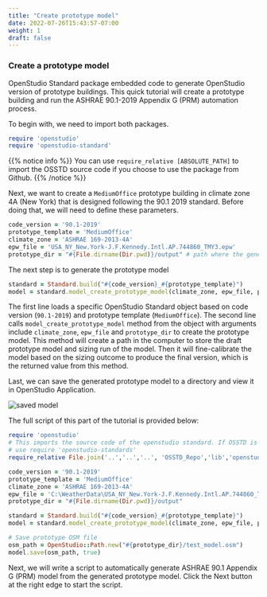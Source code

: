 ```yaml
---
title: "Create prototype model"
date: 2022-07-26T15:43:57-07:00
weight: 1
draft: false
---
```


### Create a prototype model

OpenStudio Standard package embedded code to generate OpenStudio version of prototype buildings. This quick tutorial will create a prototype building and run the ASHRAE 90.1-2019 Appendix G (PRM) automation process.

To begin with, we need to import both packages.

```ruby
require 'openstudio'
require 'openstudio-standard'
```

{{% notice info %}}
You can use `require_relative [ABSOLUTE_PATH]` to import the OSSTD source code if you choose to use the package from Github.
{{% /notice %}}

Next, we want to create a `MediumOffice` prototype building in climate zone 4A (New York) that is designed following the 90.1 2019 standard. Before doing that, we will need to define these parameters.

```ruby
code_version = '90.1-2019'
prototype_template = 'MediumOffice'
climate_zone = 'ASHRAE 169-2013-4A'
epw_file = 'USA_NY_New.York-J.F.Kennedy.Intl.AP.744860_TMY3.epw'
prototype_dir = "#{File.dirname(Dir.pwd)}/output" # path where the generated prototype saved.
```

The next step is to generate the prototype model

```ruby
standard = Standard.build("#{code_version}_#{prototype_template}")
model = standard.model_create_prototype_model(climate_zone, epw_file, prototype_dir)
```

The first line loads a specific OpenStudio Standard object based on code version (`90.1-2019`) and prototype template (`MediumOffice`).
The second line calls `model_create_prototype_model` method from the object with arguments include `climate_zone`, `epw_file` and `prototype_dir` to create the prototype model. This method will create a path in the computer to store the draft prototype model and sizing run of the model. Then it will fine-calibrate the model based on the sizing outcome to produce the final version, which is the returned value from this method.

Last, we can save the generated prototype model to a directory and view it in OpenStudio Application.

![saved model](/BEM-for-PRM/userguide/quick_start/image/prototype_medium_office.PNG?width=800px)

The full script of this part of the tutorial is provided below:

```ruby
require 'openstudio'
# This imports the source code of the openstudio standard. If OSSTD is installed in GEM, then simply
# use require 'openstudio-standards'
require_relative File.join('..','..','..', 'OSSTD_Repo','lib','openstudio-standards.rb')

code_version = '90.1-2019'
prototype_template = 'MediumOffice'
climate_zone = 'ASHRAE 169-2013-4A'
epw_file = 'C:\WeatherData\USA_NY_New.York-J.F.Kennedy.Intl.AP.744860_TMY3.epw'
prototype_dir = "#{File.dirname(Dir.pwd)}/output"

standard = Standard.build("#{code_version}_#{prototype_template}")
model = standard.model_create_prototype_model(climate_zone, epw_file, prototype_dir)

# Save prototype OSM file
osm_path = OpenStudio::Path.new("#{prototype_dir}/test_model.osm")
model.save(osm_path, true)
```

Next, we will write a script to automatically generate ASHRAE 90.1 Appendix G (PRM) model from the generated prototype model. Click the Next button at the right edge to start the script.
